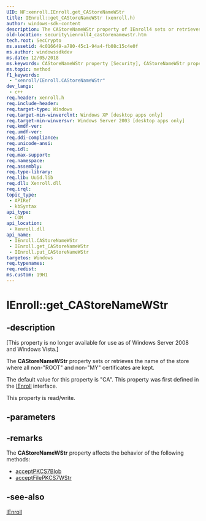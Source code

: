 ```yaml
---
UID: NF:xenroll.IEnroll.get_CAStoreNameWStr
title: IEnroll::get_CAStoreNameWStr (xenroll.h)
author: windows-sdk-content
description: The CAStoreNameWStr property of IEnroll4 sets or retrieves the name of the store where all non-&#0034;ROOT&#0034; and non-&#0034;MY&#0034; certificates are kept.
old-location: security\ienroll4_castorenamewstr.htm
tech.root: SecCrypto
ms.assetid: 4c016649-a780-45c1-94a4-fb08c15c4e0f
ms.author: windowssdkdev
ms.date: 12/05/2018
ms.keywords: CAStoreNameWStr property [Security], CAStoreNameWStr property [Security],IEnroll interface, IEnroll interface [Security],CAStoreNameWStr property, IEnroll.CAStoreNameWStr, IEnroll.get_CAStoreNameWStr, IEnroll::CAStoreNameWStr, IEnroll::get_CAStoreNameWStr, IEnroll::put_CAStoreNameWStr, get_CAStoreNameWStr, security.ienroll4_castorenamewstr, xenroll/IEnroll::CAStoreNameWStr, xenroll/IEnroll::get_CAStoreNameWStr, xenroll/IEnroll::put_CAStoreNameWStr
ms.topic: method
f1_keywords: 
 - "xenroll/IEnroll.CAStoreNameWStr"
dev_langs:
 - c++
req.header: xenroll.h
req.include-header: 
req.target-type: Windows
req.target-min-winverclnt: Windows XP [desktop apps only]
req.target-min-winversvr: Windows Server 2003 [desktop apps only]
req.kmdf-ver: 
req.umdf-ver: 
req.ddi-compliance: 
req.unicode-ansi: 
req.idl: 
req.max-support: 
req.namespace: 
req.assembly: 
req.type-library: 
req.lib: Uuid.lib
req.dll: Xenroll.dll
req.irql: 
topic_type:
 - APIRef
 - kbSyntax
api_type:
 - COM
api_location:
 - Xenroll.dll
api_name:
 - IEnroll.CAStoreNameWStr
 - IEnroll.get_CAStoreNameWStr
 - IEnroll.put_CAStoreNameWStr
targetos: Windows
req.typenames: 
req.redist: 
ms.custom: 19H1
---
```


# IEnroll::get_CAStoreNameWStr


## -description


<p class="CCE_Message">[This property is no longer available for use as of Windows Server 2008 and Windows Vista.]

The <b>CAStoreNameWStr</b> property  sets or retrieves the name of the store where all non-"ROOT" and non-"MY" certificates are kept.

The default value for this property is "CA". This property was first defined in the <a href="https://docs.microsoft.com/windows/desktop/api/xenroll/nn-xenroll-ienroll">IEnroll</a> interface.

This property is read/write.


## -parameters


## -remarks




The <b>CAStoreNameWStr</b> property affects the behavior of the following methods:

<ul>
<li>
<a href="https://docs.microsoft.com/windows/desktop/api/xenroll/nf-xenroll-ienroll-acceptpkcs7blob">acceptPKCS7Blob</a>
</li>
<li>
<a href="https://docs.microsoft.com/windows/desktop/api/xenroll/nf-xenroll-ienroll-acceptfilepkcs7wstr">acceptFilePKCS7WStr</a>
</li>
</ul>





## -see-also




<a href="https://docs.microsoft.com/windows/desktop/api/xenroll/nn-xenroll-ienroll4">IEnroll</a>
 

 


